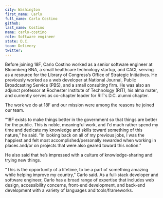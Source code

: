 ```yaml
---
city: Washington
first_name: Carlo
full_name: Carlo Costino
github:
last_name: Costino
name: carlo-costino
role: Software engineer
state: D.C.
team: Delivery
twitter:
---
```

Before joining 18F, Carlo Costino worked as a senior software engineer at Bloomberg BNA, a small healthcare technology startup, and CACI, serving as a resource for the Library of Congress’s Office of Strategic Initiatives. He previously worked as a web developer at National Journal, Public Broadcasting Service (PBS), and a small consulting firm.  He was also an adjunct professor at Rochester Institute of Technology (RIT), his alma mater, and currently serves as co-chapter leader for RIT’s D.C. alumni chapter.

The work we do at 18F and our mission were among the reasons he joined our team.

“18F exists to make things better in the government so that things are better for the public. This is noble, meaningful work, and I'd much rather spend my time and dedicate my knowledge and skills toward something of this nature,” he said. “In looking back on all of my previous jobs, I was the happiest and felt most accomplished/personally rewarded when working in places and/or on projects that were also geared toward this notion.”

He also said that he’s impressed with a culture of knowledge-sharing and trying new things.

“This is the opportunity of a lifetime, to be a part of something amazing while helping improve my country,” Carlo said.
As a full-stack developer and software engineer, Carlo has a broad range of expertise that includes web design, accessibility concerns, front-end development, and back-end development with a variety of languages and tools/frameworks.

